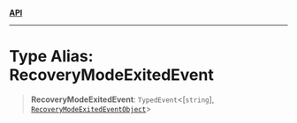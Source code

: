 [**API**](../../../README.md)

***

# Type Alias: RecoveryModeExitedEvent

> **RecoveryModeExitedEvent**: `TypedEvent`\<\[`string`\], [`RecoveryModeExitedEventObject`](../interfaces/RecoveryModeExitedEventObject.md)\>
